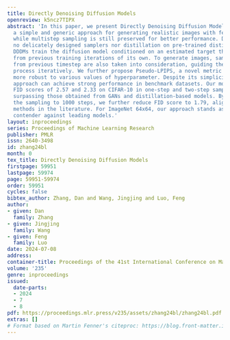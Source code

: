 ```yaml
---
title: Directly Denoising Diffusion Models
openreview: k5ncz7TIPX
abstract: 'In this paper, we present Directly Denoising Diffusion Models (DDDMs):
  a simple and generic approach for generating realistic images with few-step sampling,
  while multistep sampling is still preserved for better performance. DDDMs require
  no delicately designed samplers nor distillation on pre-trained distillation models.
  DDDMs train the diffusion model conditioned on an estimated target that was generated
  from previous training iterations of its own. To generate images, samples generated
  from previous timestep are also taken into consideration, guiding the generation
  process iteratively. We further propose Pseudo-LPIPS, a novel metric loss that is
  more robust to various values of hyperparameter. Despite its simplicity, the proposed
  approach can achieve strong performance in benchmark datasets. Our model achieves
  FID scores of 2.57 and 2.33 on CIFAR-10 in one-step and two-step sampling respectively,
  surpassing those obtained from GANs and distillation-based models. By extending
  the sampling to 1000 steps, we further reduce FID score to 1.79, aligning with state-of-the-art
  methods in the literature. For ImageNet 64x64, our approach stands as a competitive
  contender against leading models.'
layout: inproceedings
series: Proceedings of Machine Learning Research
publisher: PMLR
issn: 2640-3498
id: zhang24bl
month: 0
tex_title: Directly Denoising Diffusion Models
firstpage: 59951
lastpage: 59974
page: 59951-59974
order: 59951
cycles: false
bibtex_author: Zhang, Dan and Wang, Jingjing and Luo, Feng
author:
- given: Dan
  family: Zhang
- given: Jingjing
  family: Wang
- given: Feng
  family: Luo
date: 2024-07-08
address:
container-title: Proceedings of the 41st International Conference on Machine Learning
volume: '235'
genre: inproceedings
issued:
  date-parts:
  - 2024
  - 7
  - 8
pdf: https://proceedings.mlr.press/v235/assets/zhang24bl/zhang24bl.pdf
extras: []
# Format based on Martin Fenner's citeproc: https://blog.front-matter.io/posts/citeproc-yaml-for-bibliographies/
---
```

